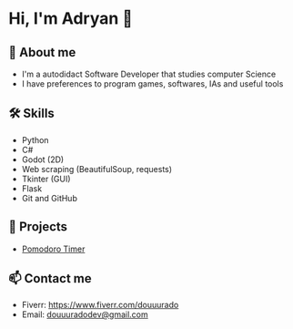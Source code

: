 # Hi, I'm Adryan 👋

## 🧠 About me
- I'm a autodidact Software Developer that studies computer Science
- I have preferences to program games, softwares, IAs and useful tools

## 🛠️ Skills
- Python
- C#
- Godot (2D)
- Web scraping (BeautifulSoup, requests)
- Tkinter (GUI)
- Flask
- Git and GitHub

## 🚀 Projects
- [Pomodoro Timer](https://github.com/Douuurado/Timer)

## 📫 Contact me
- Fiverr: https://www.fiverr.com/douuurado
- Email: douuuradodev@gmail.com
